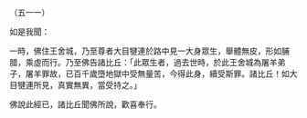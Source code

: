 （五一一）

如是我聞：

一時，佛住王舍城，乃至尊者大目犍連於路中見一大身眾生，舉體無皮，形如脯腊，乘虛而行。乃至佛告諸比丘：「此眾生者，過去世時，於此王舍城為屠羊弟子，屠羊罪故，已百千歲墮地獄中受無量苦，今得此身，續受斯罪。諸比丘！如大目犍連所見，真實無異，當受持之。」

佛說此經已，諸比丘聞佛所說，歡喜奉行。



